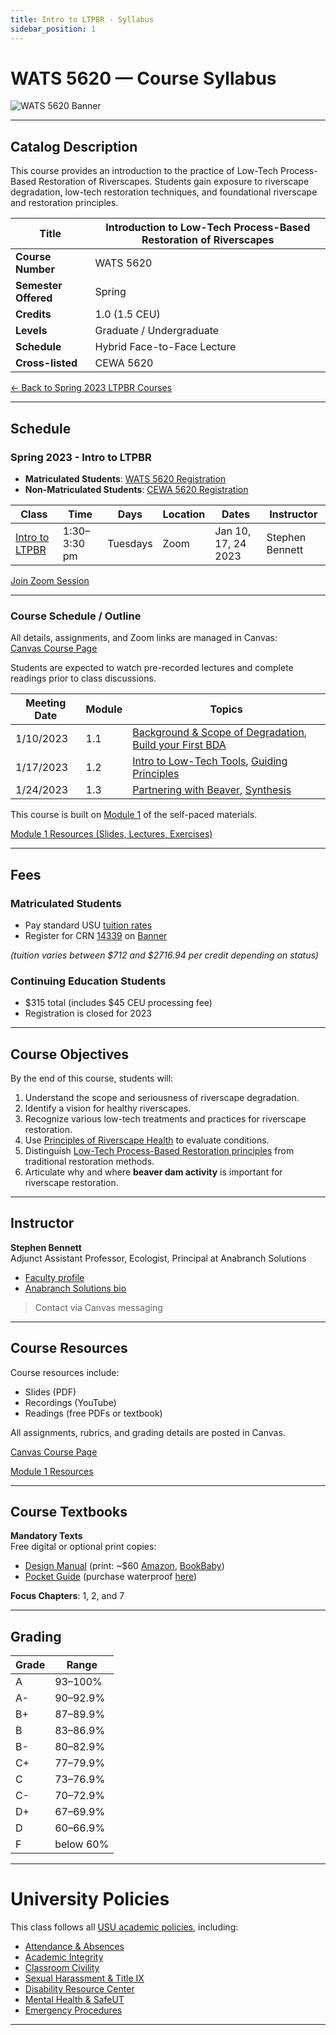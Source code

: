 ```yaml
---
title: Intro to LTPBR - Syllabus
sidebar_position: 1
---
```


# WATS 5620 — Course Syllabus

![WATS 5620 Banner](/img/courses/WATS-5620_header_C.png)

---

## Catalog Description

This course provides an introduction to the practice of Low-Tech Process-Based Restoration of Riverscapes. Students gain exposure to riverscape degradation, low-tech restoration techniques, and foundational riverscape and restoration principles.

| **Title** | Introduction to Low-Tech Process-Based Restoration of Riverscapes |
|-----------|--------------------------------------------------------------------|
| **Course Number** | WATS 5620 |
| **Semester Offered** | Spring |
| **Credits** | 1.0 (1.5 CEU) |
| **Levels** | Graduate / Undergraduate |
| **Schedule** | Hybrid Face-to-Face Lecture |
| **Cross-listed** | CEWA 5620 |

[← Back to Spring 2023 LTPBR Courses](/workshops/2023/USU/)

---

## Schedule

### Spring 2023 - Intro to LTPBR

- **Matriculated Students**: [WATS 5620 Registration](https://ss.banner.usu.edu/StudentRegistrationSsb/ssb/classSearch/classSearch)  
- **Non-Matriculated Students**: [CEWA 5620 Registration](https://cpe.usu.edu/search/publicCourseSearchDetails.do?method=load&courseId=1015426)

| Class | Time | Days | Location | Dates | Instructor |
|-------|------|------|----------|-------|------------|
| [Intro to LTPBR](/workshops/2023/USU/WATS-5620/) | 1:30–3:30 pm | Tuesdays | Zoom | Jan 10, 17, 24 2023 | Stephen Bennett |

[Join Zoom Session](https://usu-edu.zoom.us/j/88147342464?pwd=ZVpMdVNYS2U2L2U5QnZBQ1NJSElhUT09)

---

### Course Schedule / Outline

All details, assignments, and Zoom links are managed in Canvas:  
[Canvas Course Page](https://usu.instructure.com/courses/727011)

Students are expected to watch pre-recorded lectures and complete readings prior to class discussions.

| Meeting Date | Module | Topics |
|--------------|--------|--------|
| 1/10/2023 | 1.1 | [Background & Scope of Degradation](http://lowtechpbr.restoration.usu.edu/workshops/2020/SGI/Modules/module1#b-background--why-were-here), [Build your First BDA](http://lowtechpbr.restoration.usu.edu/workshops/2020/SGI/Modules/module1#f-what-you-came-for---your-first-bda) |
| 1/17/2023 | 1.2 | [Intro to Low-Tech Tools](http://lowtechpbr.restoration.usu.edu/workshops/2020/SGI/Modules/module1#g-broad-umbrella-of-low-tech-restoration), [Guiding Principles](http://lowtechpbr.restoration.usu.edu/workshops/2020/SGI/Modules/module1#j-principles) |
| 1/24/2023 | 1.3 | [Partnering with Beaver](http://lowtechpbr.restoration.usu.edu/workshops/2020/SGI/Modules/module1#k-beaver-history--biology), [Synthesis](http://lowtechpbr.restoration.usu.edu/workshops/2020/SGI/Modules/module1#n-wrap-up-and-preview-of-remaining-modules) |

This course is built on [Module 1](/workshops/2020/SGI/Modules/module1.html) of the self-paced materials.

[Module 1 Resources (Slides, Lectures, Exercises)](/workshops/2020/SGI/Modules/module1)

---

## Fees

### Matriculated Students

- Pay standard USU [tuition rates](https://www.usu.edu/registrar/registration/payment/)  
- Register for CRN [14339](https://ssb.banner.usu.edu/zprod/bwckschd.p_disp_detail_sched?term_in=202220&crn_in=14339) on [Banner](https://ssb.banner.usu.edu/zprod/twbkwbis.P_WWWLogin)

*(tuition varies between $712 and $2716.94 per credit depending on status)*

### Continuing Education Students

- $315 total (includes $45 CEU processing fee)  
- Registration is closed for 2023

---

## Course Objectives

By the end of this course, students will:

1. Understand the scope and seriousness of riverscape degradation.  
2. Identify a vision for healthy riverscapes.  
3. Recognize various low-tech treatments and practices for riverscape restoration.  
4. Use [Principles of Riverscape Health](http://lowtechpbr.restoration.usu.edu/manual/chap02/) to evaluate conditions.  
5. Distinguish [Low-Tech Process-Based Restoration principles](http://lowtechpbr.restoration.usu.edu/manual/chap02/) from traditional restoration methods.  
6. Articulate why and where **beaver dam activity** is important for riverscape restoration.

---

## Instructor

**Stephen Bennett**  
Adjunct Assistant Professor, Ecologist, Principal at Anabranch Solutions

- [Faculty profile](https://qcnr.usu.edu/directory/wats/adjunct/index)  
- [Anabranch Solutions bio](https://www.anabranchsolutions.com/stephen-bennett.html)

> Contact via Canvas messaging

---

## Course Resources

Course resources include:

- Slides (PDF)
- Recordings (YouTube)
- Readings (free PDFs or textbook)

All assignments, rubrics, and grading details are posted in Canvas.

[Canvas Course Page](https://usu.instructure.com/courses/727011)

[Module 1 Resources](/workshops/2020/SGI/Modules/module1)

---

## Course Textbooks

**Mandatory Texts**  
Free digital or optional print copies:

- [Design Manual](/manual) (print: ~$60 [Amazon](https://www.amazon.com/Low-Tech-Process-Based-Restoration-Riverscapes-Design/dp/1543972993), [BookBaby](https://store.bookbaby.com/bookshop/book/index.aspx?bookURL=Low-Tech-Process-Based-Restoration-of-Riverscapes))  
- [Pocket Guide](/resources/pocket) (purchase waterproof [here](http://www.anabranchsolutions.com/store/p7/pocketguide.html))

**Focus Chapters**: 1, 2, and 7

---

## Grading

| Grade | Range |
|-------|-------|
| A | 93–100% |
| A- | 90–92.9% |
| B+ | 87–89.9% |
| B | 83–86.9% |
| B- | 80–82.9% |
| C+ | 77–79.9% |
| C | 73–76.9% |
| C- | 70–72.9% |
| D+ | 67–69.9% |
| D | 60–66.9% |
| F | below 60% |

---

# University Policies

This class follows all [USU academic policies](http://catalog.usu.edu/content.php?catoid=4&navoid=546), including:

- [Attendance & Absences](https://catalog.usu.edu/content.php?catoid=12&navoid=3160)  
- [Academic Integrity](https://studentconduct.usu.edu/studentcode/article6)  
- [Classroom Civility](https://studentconduct.usu.edu/studentcode/article5)  
- [Sexual Harassment & Title IX](https://equity.usu.edu/)  
- [Disability Resource Center](http://www.usu.edu/drc/)  
- [Mental Health & SafeUT](https://counseling.usu.edu/)  
- [Emergency Procedures](https://www.usu.edu/emergency)

---

